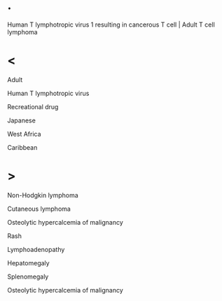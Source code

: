 # .

Human T lymphotropic virus 1 resulting in cancerous T cell | Adult T cell lymphoma

# <

Adult

Human T lymphotropic virus

Recreational drug

Japanese

West Africa

Caribbean

# >

Non-Hodgkin lymphoma

Cutaneous lymphoma

Osteolytic hypercalcemia of malignancy

Rash

Lymphoadenopathy

Hepatomegaly

Splenomegaly

Osteolytic hypercalcemia of malignancy
